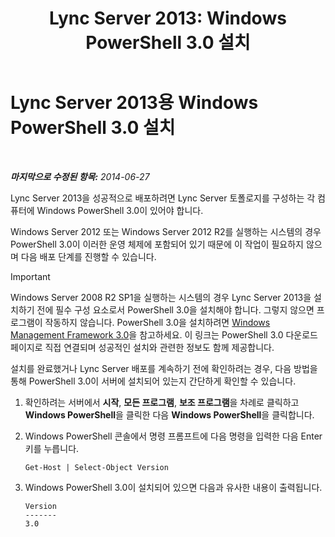 ﻿---
title: 'Lync Server 2013: Windows PowerShell 3.0 설치'
TOCTitle: Windows PowerShell 3.0 설치
ms:assetid: d87bf21e-0a43-41cb-8fdc-626cedec8538
ms:mtpsurl: https://technet.microsoft.com/ko-kr/library/JJ205328(v=OCS.15)
ms:contentKeyID: 49305201
ms.date: 08/24/2015
mtps_version: v=OCS.15
ms.translationtype: HT
---

# Lync Server 2013용 Windows PowerShell 3.0 설치

 

_**마지막으로 수정된 항목:** 2014-06-27_

Lync Server 2013을 성공적으로 배포하려면 Lync Server 토폴로지를 구성하는 각 컴퓨터에 Windows PowerShell 3.0이 있어야 합니다.

Windows Server 2012 또는 Windows Server 2012 R2를 실행하는 시스템의 경우 PowerShell 3.0이 이러한 운영 체제에 포함되어 있기 때문에 이 작업이 필요하지 않으며 다음 배포 단계를 진행할 수 있습니다.


> [!IMPORTANT]
> Windows Server 2008 R2 SP1을 실행하는 시스템의 경우 Lync Server 2013을 설치하기 전에 필수 구성 요소로서 PowerShell 3.0을 설치해야 합니다. 그렇지 않으면 프로그램이 작동하지 않습니다. PowerShell 3.0을 설치하려면 <A href="http://go.microsoft.com/fwlink/p/?linkid=329800">Windows Management Framework 3.0</A>을 참고하세요. 이 링크는 PowerShell 3.0 다운로드 페이지로 직접 연결되며 성공적인 설치와 관련한 정보도 함께 제공합니다.



설치를 완료했거나 Lync Server 배포를 계속하기 전에 확인하려는 경우, 다음 방법을 통해 PowerShell 3.0이 서버에 설치되어 있는지 간단하게 확인할 수 있습니다.

1.  확인하려는 서버에서 **시작**, **모든 프로그램**, **보조 프로그램**을 차례로 클릭하고 **Windows PowerShell**을 클릭한 다음 **Windows PowerShell**을 클릭합니다.

2.  Windows PowerShell 콘솔에서 명령 프롬프트에 다음 명령을 입력한 다음 Enter 키를 누릅니다.
    
        Get-Host | Select-Object Version

3.  Windows PowerShell 3.0이 설치되어 있으면 다음과 유사한 내용이 출력됩니다.
    
        Version
        -------
        3.0

